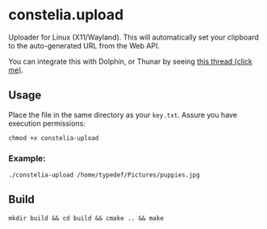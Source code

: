 # constelia.upload

Uploader for Linux (X11/Wayland). This will automatically set your clipboard to the auto-generated URL from the Web API. 

You can integrate this with Dolphin, or Thunar by seeing [this thread (click me)](https://constelia.ai/forums/index.php?threads/constelia-upload-linux-wrapper-for-i-constelia-ai-wayland-x11.10160/#post-81216).

## Usage

Place the file in the same directory as your `key.txt`. Assure you have execution permissions:
``` 
chmod +x constelia-upload
```

### Example:
```
./constelia-upload /home/typedef/Pictures/puppies.jpg
```

## Build
```
mkdir build && cd build && cmake .. && make
```